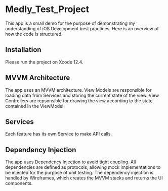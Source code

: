 # Medly_Test_Project
This app is a small demo for the purpose of demonstrating my understanding of iOS Development best practices. Here is an overview of how the code is structured.

## Installation
Please run the project on Xcode 12.4.

## MVVM Architecture
The app uses an MVVM architecture. View Models are responsible for loading data from Services and storing the current state of the view. View Controllers are repsonsible for drawing the view according to the state contained in the ViewModel.

## Services
Each feature has its own Service to make API calls.

## Dependency Injection
The app uses Dependency Injection to avoid tight coupling. All dependencies are defined as protocols, allowing mock implementations to be injected for the purpose of unit testing. The dependency injection is handled by Wireframes, which creates the MVVM stacks and returns the UI components.
